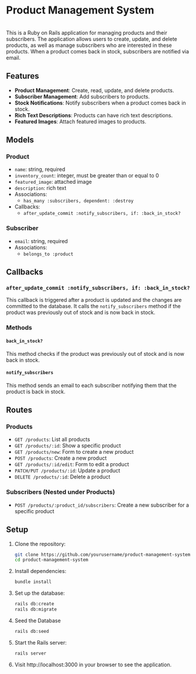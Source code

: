 # Product Management System

<br/>
This is a Ruby on Rails application for managing products and their subscribers. The application allows users to create, update, and delete products, as well as manage subscribers who are interested in these products. When a product comes back in stock, subscribers are notified via email.

## Features

- **Product Management**: Create, read, update, and delete products.
- **Subscriber Management**: Add subscribers to products.
- **Stock Notifications**: Notify subscribers when a product comes back in stock.
- **Rich Text Descriptions**: Products can have rich text descriptions.
- **Featured Images**: Attach featured images to products.

## Models

### Product

- `name`: string, required
- `inventory_count`: integer, must be greater than or equal to 0
- `featured_image`: attached image
- `description`: rich text
- Associations:
  - `has_many :subscribers, dependent: :destroy`
- Callbacks:
  - `after_update_commit :notify_subscribers, if: :back_in_stock?`

### Subscriber

- `email`: string, required
- Associations:
  - `belongs_to :product`

## Callbacks

### `after_update_commit :notify_subscribers, if: :back_in_stock?`

This callback is triggered after a product is updated and the changes are committed to the database. It calls the `notify_subscribers` method if the product was previously out of stock and is now back in stock.

### Methods

#### `back_in_stock?`

This method checks if the product was previously out of stock and is now back in stock.

#### `notify_subscribers`

This method sends an email to each subscriber notifying them that the product is back in stock.

## Routes

### Products

- `GET /products`: List all products
- `GET /products/:id`: Show a specific product
- `GET /products/new`: Form to create a new product
- `POST /products`: Create a new product
- `GET /products/:id/edit`: Form to edit a product
- `PATCH/PUT /products/:id`: Update a product
- `DELETE /products/:id`: Delete a product

### Subscribers (Nested under Products)

- `POST /products/:product_id/subscribers`: Create a new subscriber for a specific product

## Setup

1. Clone the repository:

   ```sh
   git clone https://github.com/yourusername/product-management-system.git
   cd product-management-system
   ```

2. Install dependencies:

   ```sh
   bundle install
   ```

3. Set up the database:

   ```sh
   rails db:create
   rails db:migrate
   ```

4. Seed the Database

   ```sh
   rails db:seed
   ```

5. Start the Rails server:

   ```sh
   rails server
   ```

6. Visit http://localhost:3000 in your browser to see the application.
